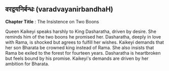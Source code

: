 ## वरद्वयनिर्बन्धः (varadvayanirbandhaH)
**Chapter Title** : The Insistence on Two Boons

Queen Kaikeyi speaks harshly to King Dasharatha, driven by desire. She reminds him of the two boons he promised her. Dasharatha, deeply in love with Rama, is shocked but agrees to fulfill her wishes. Kaikeyi demands that her son Bharata be crowned king instead of Rama. She also insists that Rama be exiled to the forest for fourteen years. Dasharatha is heartbroken but feels bound by his promise. Kaikeyi's demands are driven by her ambition for Bharata.